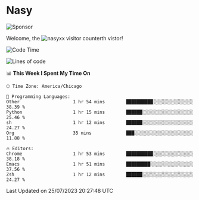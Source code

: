 # Nasy

<!--
<p align="center">
<img height="200" src="https://github-readme-stats.vercel.app/api?username=nasyxx&count_private=true&show_icons=true&theme=dracula&include_all_commits=true"/>
<img height="200" src="https://github-readme-stats.vercel.app/api/top-langs/?username=nasyxx&theme=dracula&hide=html,jupyter+notebook&count_private=true&show_icons=true"/>
</p>

  
----------------
-->

![Sponsor](https://img.shields.io/static/v1.svg?label=Sponsor&message=%E2%9D%A4&logo=GitHub&style=flat&color=pink)
 
Welcome, the ![nasyxx visitor counter](https://count.getloli.com/get/@nasyxx?theme=rule34)th vistor!
 
<!--START_SECTION:waka-->
![Code Time](http://img.shields.io/badge/Code%20Time-3%2C606%20hrs%2031%20mins-blue)

![Lines of code](https://img.shields.io/badge/From%20Hello%20World%20I%27ve%20Written-6.3%20million%20lines%20of%20code-blue)

📊 **This Week I Spent My Time On** 

```text
🕑︎ Time Zone: America/Chicago

💬 Programming Languages: 
Other                    1 hr 54 mins        ██████████░░░░░░░░░░░░░░░   38.39 % 
Python                   1 hr 15 mins        ██████░░░░░░░░░░░░░░░░░░░   25.46 % 
sh                       1 hr 12 mins        ██████░░░░░░░░░░░░░░░░░░░   24.27 % 
Org                      35 mins             ███░░░░░░░░░░░░░░░░░░░░░░   11.88 % 

🔥 Editors: 
Chrome                   1 hr 53 mins        ██████████░░░░░░░░░░░░░░░   38.18 % 
Emacs                    1 hr 51 mins        █████████░░░░░░░░░░░░░░░░   37.56 % 
Zsh                      1 hr 12 mins        ██████░░░░░░░░░░░░░░░░░░░   24.27 % 
```


 Last Updated on 25/07/2023 20:27:48 UTC
<!--END_SECTION:waka-->

<!-- ![visitors](https://visitor-badge.laobi.icu/badge?page_id=nasyxx.nasyxx) -->
